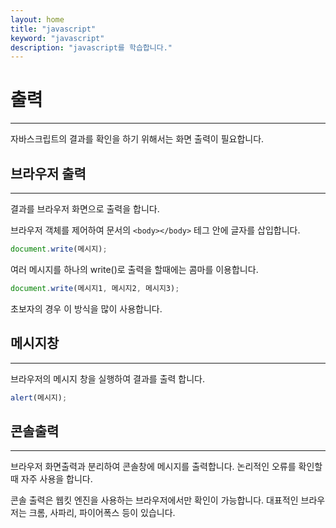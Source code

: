 ```yaml
---
layout: home
title: "javascript"
keyword: "javascript"
description: "javascript를 학습합니다."
---
```


# 출력
---
자바스크립트의 결과를 확인을 하기 위해서는 화면 출력이 필요합니다.

## 브라우저 출력
---
결과를 브라우저 화면으로 출력을 합니다.

브라우저 객체를 제어하여 문서의 `<body></body>` 테그 안에 글자를 삽입합니다.

```javascript
document.write(메시지);
```
여러 메시지를 하나의 write()로 출력을 할때에는 콤마를 이용합니다.

```javascript
document.write(메시지1, 메시지2, 메시지3);
```

초보자의 경우 이 방식을 많이 사용합니다.

## 메시지창
---
브라우저의 메시지 창을 실행하여 결과를 출력 합니다.

```javascript
alert(메시지);
```

## 콘솔출력
---
브라우저 화면출력과 분리하여 콘솔창에 메시지를 출력합니다.
논리적인 오류를 확인할때 자주 사용을 합니다.

콘솔 출력은 웹킷 엔진을 사용하는 브라우저에서만 확인이 가능합니다.
대표적인 브라우저는 크롬, 사파리, 파이어폭스 등이 있습니다.




